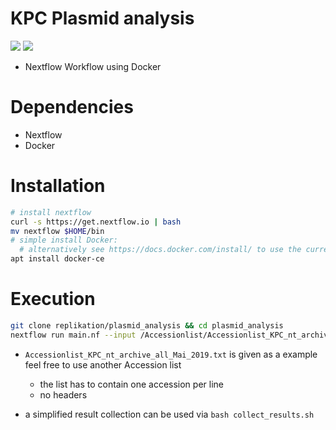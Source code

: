 # KPC Plasmid analysis

![](https://img.shields.io/badge/uses-docker-blue.svg)
![](https://img.shields.io/badge/licence-GPL--3.0-lightgrey.svg)

* Nextflow Workflow using Docker

# Dependencies

* Nextflow
* Docker

# Installation

```bash
# install nextflow
curl -s https://get.nextflow.io | bash
mv nextflow $HOME/bin
# simple install Docker:
  # alternatively see https://docs.docker.com/install/ to use the current version
apt install docker-ce
```

# Execution

```bash
git clone replikation/plasmid_analysis && cd plasmid_analysis
nextflow run main.nf --input /Accessionlist/Accessionlist_KPC_nt_archive_all_Mai_2019.txt
```
* `Accessionlist_KPC_nt_archive_all_Mai_2019.txt` is given as a example feel free to use another Accession list
  * the list has to contain one accession per line
  * no headers


* a simplified result collection can be used via `bash collect_results.sh`
